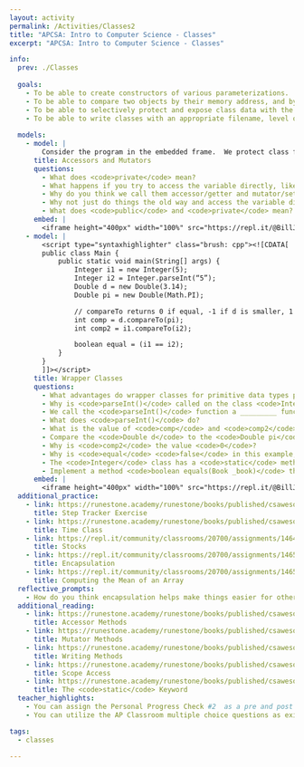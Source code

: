 ```yaml
---
layout: activity
permalink: /Activities/Classes2
title: "APCSA: Intro to Computer Science - Classes"
excerpt: "APCSA: Intro to Computer Science - Classes"

info:
  prev: ./Classes 
  
  goals: 
    - To be able to create constructors of various parameterizations.
    - To be able to compare two objects by their memory address, and by their underlying data through accessors or through an <code>equals()</code> method.
    - To be able to selectively protect and expose class data with the <code>public</code> and <code>private</code> keywords, and write accessors and mutators to interface with objects of the class.
    - To be able to write classes with an appropriate filename, level of abstraction, and encapsulation.
    
  models:
    - model: |
        Consider the program in the embedded frame.  We protect class fields through <strong>encapsulation</strong>, which allows us to hide fields from manipulation by other classes or main().  In the prior examples, it is possible to set the number of pages of a book to be a negative value.  Using encapsulation, we can help ensure that fields are set correctly by enforcing preconditions, by marking fields and methods as <code>public</code> or <code>private</code>.
      title: Accessors and Mutators
      questions:
        - What does <code>private</code> mean?  
        - What happens if you try to access the variable directly, like <code>b1.pages = 10</code>?
        - Why do you think we call them accessor/getter and mutator/setter functions?
        - Why not just do things the old way and access the variable directly, rather than using accessors and mutators?
        - What does <code>public</code> and <code>private</code> mean?  
      embed: |
        <iframe height="400px" width="100%" src="https://repl.it/@BillJr99/JavaAccessorMutatorExample?lite=true" scrolling="no" frameborder="no" allowtransparency="true" allowfullscreen="true" sandbox="allow-forms allow-pointer-lock allow-popups allow-same-origin allow-scripts allow-modals"></iframe> 
    - model: |
        <script type="syntaxhighlighter" class="brush: cpp"><![CDATA[
        public class Main {
            public static void main(String[] args) {
                Integer i1 = new Integer(5);
                Integer i2 = Integer.parseInt(“5”);
                Double d = new Double(3.14);
                Double pi = new Double(Math.PI);

                // compareTo returns 0 if equal, -1 if d is smaller, 1 if d is larger
                int comp = d.compareTo(pi); 
                int comp2 = i1.compareTo(i2);

                boolean equal = (i1 == i2);
            }
        }
        ]]></script>     
      title: Wrapper Classes
      questions:
        - What advantages do wrapper classes for primitive data types provide over simply using the primitives directly?
        - Why is <code>parseInt()</code> called on the class <code>Integer</code>, rather than on an object (like <code>i1</code>)?
        - We call the <code>parseInt()</code> function a _________ function, because it exists within a class context rather than a specific object instance.
        - What does <code>parseInt()</code> do?
        - What is the value of <code>comp</code> and <code>comp2</code>?  Why?
        - Compare the <code>Double d</code> to the <code>Double pi</code> in the example above.  Why is <code>3.14</code> less than <code>Math.PI</code>?
        - Why is <code>comp2</code> the value <code>0</code>?
        - Why is <code>equal</code> <code>false</code> in this example, when <code>i1</code> and <code>i2</code> have the same value <code>5</code>?
        - The <code>Integer</code> class has a <code>static</code> method <code>intValue()</code>.  How might you use that to compare the underlying field values of the Integer objects <code>i1</code> and <code>i2</code> in order to correct the line <code>boolean equal = (i1 == i2);</code>?    
        - Implement a method <code>boolean equals(Book _book)</code> that returns <code>true</code> if the title and author of <code>_book</code> is the same as the title and author of the Book object on which equals is called (in other words, <code>this</code>).
      embed: |
        <iframe height="400px" width="100%" src="https://repl.it/@BillJr99/JavaAccessorMutatorExample?lite=true" scrolling="no" frameborder="no" allowtransparency="true" allowfullscreen="true" sandbox="allow-forms allow-pointer-lock allow-popups allow-same-origin allow-scripts allow-modals"></iframe>         
  additional_practice:      
    - link: https://runestone.academy/runestone/books/published/csawesome/Unit5-Writing-Classes/FRQstepTracker.html
      title: Step Tracker Exercise  
    - link: https://runestone.academy/runestone/books/published/csawesome/Unit5-Writing-Classes/timeFRQ.html
      title: Time Class  
    - link: https://repl.it/community/classrooms/20700/assignments/146494
      title: Stocks      
    - link: https://repl.it/community/classrooms/20700/assignments/146500
      title: Encapsulation
    - link: https://repl.it/community/classrooms/20700/assignments/146506
      title: Computing the Mean of an Array
  reflective_prompts:
    - How do you think encapsulation helps make things easier for other programmers to use our code?
  additional_reading:
    - link: https://runestone.academy/runestone/books/published/csawesome/Unit5-Writing-Classes/topic-5-4-accessor-methods.html
      title: Accessor Methods
    - link: https://runestone.academy/runestone/books/published/csawesome/Unit5-Writing-Classes/topic-5-5-mutator-methods.html
      title: Mutator Methods
    - link: https://runestone.academy/runestone/books/published/csawesome/Unit5-Writing-Classes/topic-5-6-writing-methods.html
      title: Writing Methods   
    - link: https://runestone.academy/runestone/books/published/csawesome/Unit5-Writing-Classes/topic-5-8-scope-access.html 
      title: Scope Access
    - link: https://runestone.academy/runestone/books/published/csawesome/Unit5-Writing-Classes/topic-5-7-static-vars-methods.html
      title: The <code>static</code> Keyword    
  teacher_highlights:
    - You can assign the Personal Progress Check #2  as a pre and post assessment to your students in AP Classroom. 
    - You can utilize the AP Classroom multiple choice questions as exit tickets, entrance tickets, or weekly quizzes. 

tags:
  - classes
  
---
```


